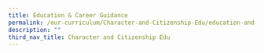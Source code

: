 ```yaml
---
title: Education & Career Guidance
permalink: /our-curriculum/Character-and-Citizenship-Edu/education-and-career-guidance
description: ""
third_nav_title: Character and Citizenship Edu
---
```

